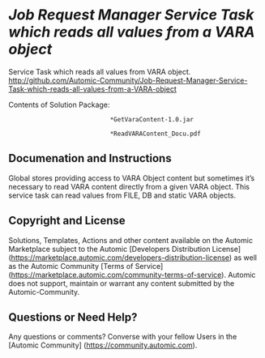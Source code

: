 *Job Request Manager Service Task which reads all values from a VARA object*
=============


Service Task which reads all values from VARA object.
http://github.com/Automic-Community/Job-Request-Manager-Service-Task-which-reads-all-values-from-a-VARA-object

<!-- List of attached files -->
Contents of Solution Package:

						
								*GetVaraContent-1.0.jar
								
								*ReadVARAContent_Docu.pdf
								
						


Documenation and Instructions
---

<p><span>Global stores providing access to VARA Object content but sometimes it&rsquo;s necessary to read VARA content directly from a given VARA object. This service task can read values from FILE, DB and static VARA objects.</span></p>

Copyright and License
---

Solutions, Templates, Actions and other content available on the Automic Marketplace subject to the Automic [Developers Distribution License] (https://marketplace.automic.com/developers-distribution-license) as well as the Automic Community [Terms of Service] (https://marketplace.automic.com/community-terms-of-service).
Automic does not support, maintain or warrant any content submitted by the Automic-Community.



Questions or Need Help? 
---
Any questions or comments? Converse with your fellow Users in the [Automic Community] (https://community.automic.com).